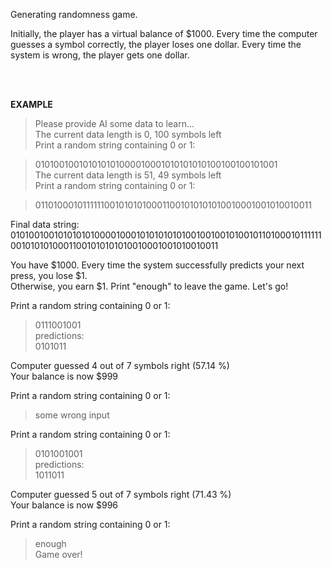 Generating randomness game.

<p>Initially, the player has a virtual balance of $1000. Every time the computer guesses a symbol correctly, the player loses one dollar. Every time the system is wrong, the player gets one dollar.</p><br/><br/></a>

<b>EXAMPLE</b>

> Please provide AI some data to learn...<br/>
> The current data length is 0, 100 symbols left<br/>
> Print a random string containing 0 or 1:<br/>

> 010100100101010101000010001010101010100100100101001<br/>
> The current data length is 51, 49 symbols left<br/>
> Print a random string containing 0 or 1:<br/>

> 011010001011111100101010100011001010101010010001001010010011<br/>

Final data string:<br/>
010100100101010101000010001010101010100100100101001011010001011111100101010100011001010101010010001001010010011<br/>

You have $1000. Every time the system successfully predicts your next press, you lose $1.<br/>
Otherwise, you earn $1. Print "enough" to leave the game. Let's go!<br/>

Print a random string containing 0 or 1:<br/>

> 0111001001<br/>
predictions:<br/>
0101011<br/>

Computer guessed 4 out of 7 symbols right (57.14 %)<br/>
Your balance is now $999<br/>

Print a random string containing 0 or 1:<br/>

> some wrong input<br/>

Print a random string containing 0 or 1:<br/>

> 0101001001<br/>
predictions:<br/>
1011011<br/>

Computer guessed 5 out of 7 symbols right (71.43 %)<br/>
Your balance is now $996<br/>

Print a random string containing 0 or 1:<br/>

> enough<br/>
Game over!<br/>
